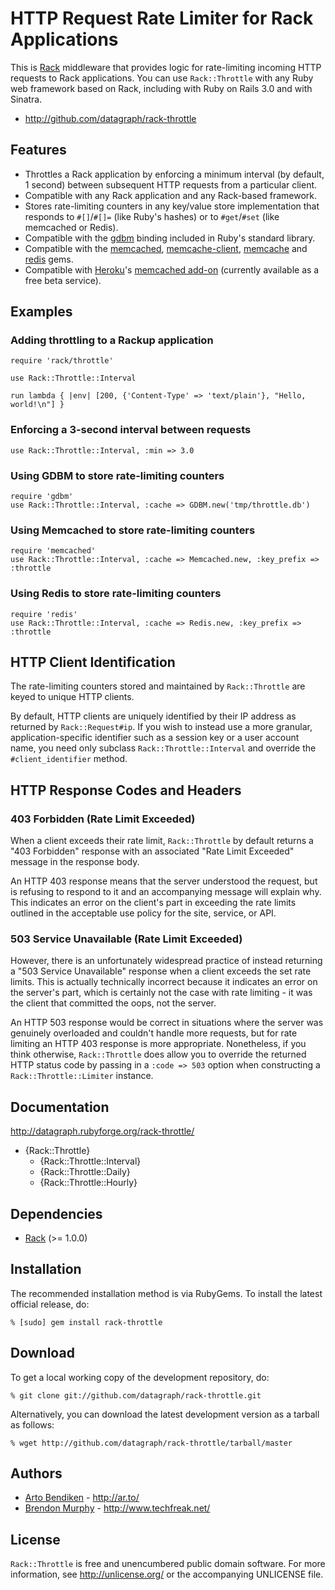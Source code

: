 HTTP Request Rate Limiter for Rack Applications
===============================================

This is [Rack][] middleware that provides logic for rate-limiting incoming
HTTP requests to Rack applications. You can use `Rack::Throttle` with any
Ruby web framework based on Rack, including with Ruby on Rails 3.0 and with
Sinatra.

* <http://github.com/datagraph/rack-throttle>

Features
--------

* Throttles a Rack application by enforcing a minimum interval (by default,
  1 second) between subsequent HTTP requests from a particular client.
* Compatible with any Rack application and any Rack-based framework.
* Stores rate-limiting counters in any key/value store implementation that
  responds to `#[]`/`#[]=` (like Ruby's hashes) or to `#get`/`#set` (like
  memcached or Redis).
* Compatible with the [gdbm][] binding included in Ruby's standard library.
* Compatible with the [memcached][], [memcache-client][], [memcache][] and
  [redis][] gems.
* Compatible with [Heroku][]'s [memcached add-on][Heroku memcache]
  (currently available as a free beta service).

Examples
--------

### Adding throttling to a Rackup application

    require 'rack/throttle'

    use Rack::Throttle::Interval

    run lambda { |env| [200, {'Content-Type' => 'text/plain'}, "Hello, world!\n"] }

### Enforcing a 3-second interval between requests

    use Rack::Throttle::Interval, :min => 3.0

### Using GDBM to store rate-limiting counters

    require 'gdbm'
    use Rack::Throttle::Interval, :cache => GDBM.new('tmp/throttle.db')

### Using Memcached to store rate-limiting counters

    require 'memcached'
    use Rack::Throttle::Interval, :cache => Memcached.new, :key_prefix => :throttle

### Using Redis to store rate-limiting counters

    require 'redis'
    use Rack::Throttle::Interval, :cache => Redis.new, :key_prefix => :throttle

HTTP Client Identification
--------------------------

The rate-limiting counters stored and maintained by `Rack::Throttle` are
keyed to unique HTTP clients.

By default, HTTP clients are uniquely identified by their IP address as
returned by `Rack::Request#ip`. If you wish to instead use a more granular,
application-specific identifier such as a session key or a user account
name, you need only subclass `Rack::Throttle::Interval` and override the
`#client_identifier` method.

HTTP Response Codes and Headers
-------------------------------

### 403 Forbidden (Rate Limit Exceeded)

When a client exceeds their rate limit, `Rack::Throttle` by default returns
a "403 Forbidden" response with an associated "Rate Limit Exceeded" message
in the response body.

An HTTP 403 response means that the server understood the request, but is
refusing to respond to it and an accompanying message will explain why.
This indicates an error on the client's part in exceeding the rate limits
outlined in the acceptable use policy for the site, service, or API.

### 503 Service Unavailable (Rate Limit Exceeded)

However, there is an unfortunately widespread practice of instead returning
a "503 Service Unavailable" response when a client exceeds the set rate
limits. This is actually technically incorrect because it indicates an
error on the server's part, which is certainly not the case with rate
limiting - it was the client that committed the oops, not the server.

An HTTP 503 response would be correct in situations where the server was
genuinely overloaded and couldn't handle more requests, but for rate
limiting an HTTP 403 response is more appropriate. Nonetheless, if you think
otherwise, `Rack::Throttle` does allow you to override the returned HTTP
status code by passing in a `:code => 503` option when constructing a
`Rack::Throttle::Limiter` instance.

Documentation
-------------

<http://datagraph.rubyforge.org/rack-throttle/>

* {Rack::Throttle}
  * {Rack::Throttle::Interval}
  * {Rack::Throttle::Daily}
  * {Rack::Throttle::Hourly}

Dependencies
------------

* [Rack](http://rubygems.org/gems/rack) (>= 1.0.0)

Installation
------------

The recommended installation method is via RubyGems. To install the latest
official release, do:

    % [sudo] gem install rack-throttle

Download
--------

To get a local working copy of the development repository, do:

    % git clone git://github.com/datagraph/rack-throttle.git

Alternatively, you can download the latest development version as a tarball
as follows:

    % wget http://github.com/datagraph/rack-throttle/tarball/master

Authors
-------

* [Arto Bendiken](mailto:arto.bendiken@gmail.com) - <http://ar.to/>
* [Brendon Murphy](mailto:disposable.20.xternal@spamourmet.com>) - <http://www.techfreak.net/>

License
-------

`Rack::Throttle` is free and unencumbered public domain software. For more
information, see <http://unlicense.org/> or the accompanying UNLICENSE file.

[Rack]:            http://rack.rubyforge.org/
[gdbm]:            http://ruby-doc.org/stdlib/libdoc/gdbm/rdoc/classes/GDBM.html
[memcached]:       http://rubygems.org/gems/memcached
[memcache-client]: http://rubygems.org/gems/memcache-client
[memcache]:        http://rubygems.org/gems/memcache
[redis]:           http://rubygems.org/gems/redis
[Heroku]:          http://heroku.com/
[Heroku memcache]: http://docs.heroku.com/memcache
